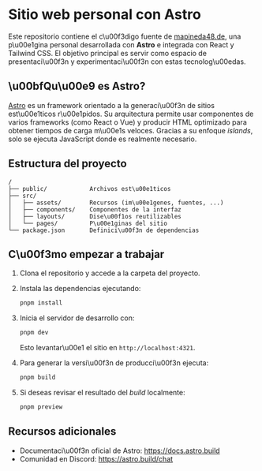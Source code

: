 # Sitio web personal con Astro

Este repositorio contiene el c\u00f3digo fuente de [mapineda48.de](https://www.mapineda48.de), una p\u00e1gina personal desarrollada con **Astro** e integrada con React y Tailwind CSS. El objetivo principal es servir como espacio de presentaci\u00f3n y experimentaci\u00f3n con estas tecnolog\u00edas.

## \u00bfQu\u00e9 es Astro?

[Astro](https://astro.build) es un framework orientado a la generaci\u00f3n de sitios est\u00e1ticos r\u00e1pidos. Su arquitectura permite usar componentes de varios frameworks (como React o Vue) y producir HTML optimizado para obtener tiempos de carga m\u00e1s veloces. Gracias a su enfoque _islands_, solo se ejecuta JavaScript donde es realmente necesario.

## Estructura del proyecto

```
/
├── public/            Archivos est\u00e1ticos
├── src/
│   ├── assets/        Recursos (im\u00e1genes, fuentes, ...)
│   ├── components/    Componentes de la interfaz
│   ├── layouts/       Dise\u00f1os reutilizables
│   └── pages/         P\u00e1ginas del sitio
└── package.json       Definici\u00f3n de dependencias
```

## C\u00f3mo empezar a trabajar

1. Clona el repositorio y accede a la carpeta del proyecto.
2. Instala las dependencias ejecutando:

   ```bash
   pnpm install
   ```

3. Inicia el servidor de desarrollo con:

   ```bash
   pnpm dev
   ```

   Esto levantar\u00e1 el sitio en `http://localhost:4321`.

4. Para generar la versi\u00f3n de producci\u00f3n ejecuta:

   ```bash
   pnpm build
   ```

5. Si deseas revisar el resultado del _build_ localmente:

   ```bash
   pnpm preview
   ```

## Recursos adicionales

- Documentaci\u00f3n oficial de Astro: <https://docs.astro.build>
- Comunidad en Discord: <https://astro.build/chat>


